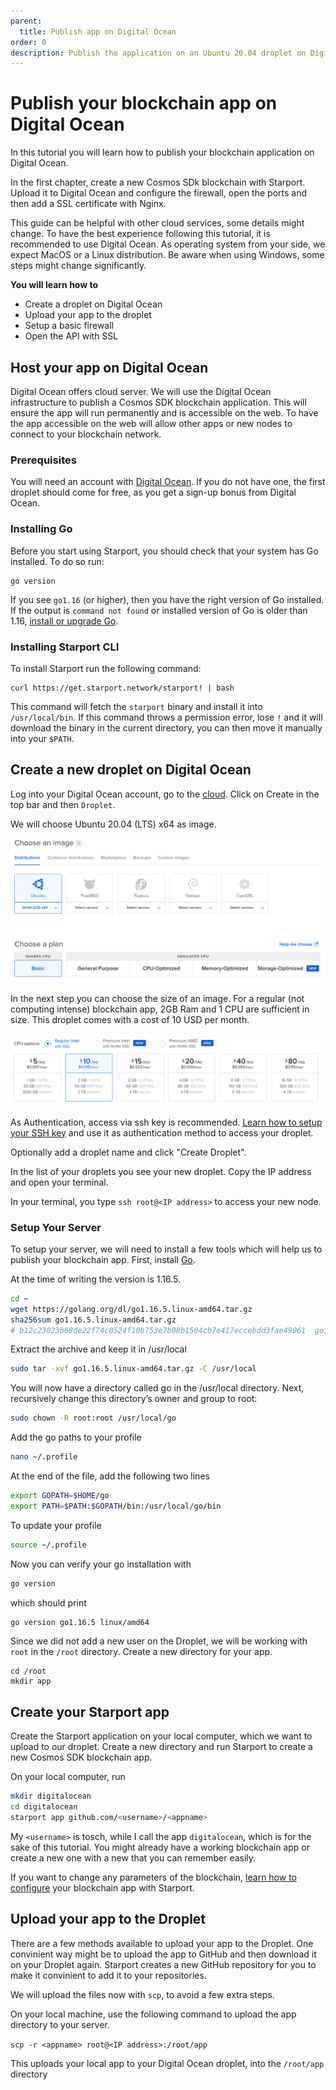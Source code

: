 ```yaml
---
parent:
  title: Publish app on Digital Ocean
order: 0
description: Publish the application on an Ubuntu 20.04 droplet on Digital Ocean.
---
```


# Publish your blockchain app on Digital Ocean

In this tutorial you will learn how to publish your blockchain application on Digital Ocean.

In the first chapter, create a new Cosmos SDk blockchain with Starport.
Upload it to Digital Ocean and configure the firewall, open the ports and then add a SSL certificate with Nginx.

This guide can be helpful with other cloud services, some details might change.
To have the best experience following this tutorial, it is recommended to use Digital Ocean. As operating system from your side, we expect MacOS or a Linux distribution. Be aware when using Windows, some steps might change significantly.

**You will learn how to**

- Create a droplet on Digital Ocean
- Upload your app to the droplet
- Setup a basic firewall
- Open the API with SSL

## Host your app on Digital Ocean

Digital Ocean offers cloud server. We will use the Digital Ocean infrastructure to publish a Cosmos SDK blockchain application. This will ensure the app will run permanently and is accessible on the web. 
To have the app accessible on the web will allow other apps or new nodes to connect to your blockchain network.

### Prerequisites

You will need an account with [Digital Ocean](https://cloud.digitalocean.com/). If you do not have one, the first droplet should come for free, as you get a sign-up bonus from Digital Ocean.

### Installing Go

Before you start using Starport, you should check that your system has Go installed. To do so run:

```
go version
```

If you see `go1.16` (or higher), then you have the right version of Go installed. If the output is `command not found` or installed version of Go is older than 1.16, [install or upgrade Go](https://golang.org/doc/install).

### Installing Starport CLI

To install Starport run the following command:

```
curl https://get.starport.network/starport! | bash
```

This command will fetch the `starport` binary and install it into `/usr/local/bin`. If this command throws a permission error, lose `!` and it will download the binary in the current directory, you can then move it manually into your `$PATH`.


## Create a new droplet on Digital Ocean

Log into your Digital Ocean account, go to the [cloud](https://cloud.digitalocean.com/).
Click on Create in the top bar and then `Droplet`.

We will choose Ubuntu 20.04 (LTS) x64 as image.

![Ubuntu 20.04 Image](do-ubuntu-image.png "Choose Ubuntu 20.04")

In the next step you can choose the size of an image. For a regular (not computing intense) blockchain app, 2GB Ram and 1 CPU are sufficient in size. This droplet comes with a cost of 10 USD per month.

![Digital Ocean Droplet Size](do-droplet-size.png "Digital Ocean Droplet Size")

As Authentication, access via ssh key is recommended. [Learn how to setup your SSH key](https://www.digitalocean.com/community/tutorials/how-to-set-up-ssh-keys-2) and use it as authentication method to access your droplet.

Optionally add a droplet name and click "Create Droplet".

In the list of your droplets you see your new droplet. Copy the IP address and open your terminal.

In your terminal, you type `ssh root@<IP address>` to access your new node.

### Setup Your Server

To setup your server, we will need to install a few tools which will help us to publish your blockchain app.
First, install [Go](https://golang.org/dl/).

At the time of writing the version is 1.16.5.

```bash
cd ~
wget https://golang.org/dl/go1.16.5.linux-amd64.tar.gz
sha256sum go1.16.5.linux-amd64.tar.gz
# b12c23023b68de22f74c0524f10b753e7b08b1504cb7e417eccebdd3fae49061  go1.16.5.linux-amd64.tar.gz
```

Extract the archive and keep it in /usr/local

```bash
sudo tar -xvf go1.16.5.linux-amd64.tar.gz -C /usr/local
```

You will now have a directory called go in the /usr/local directory. Next, recursively change this directory’s owner and group to root:

```bash
sudo chown -R root:root /usr/local/go
```

Add the go paths to your profile

```bash
nano ~/.profile
```

At the end of the file, add the following two lines

```bash
export GOPATH=$HOME/go
export PATH=$PATH:$GOPATH/bin:/usr/local/go/bin
```

To update your profile

```bash
source ~/.profile
```

Now you can verify your go installation with 

```bash
go version
```

which should print

```bash
go version go1.16.5 linux/amd64
```

Since we did not add a new user on the Droplet, we will be working with `root` in the `/root` directory.
Create a new directory for your app. 

```
cd /root
mkdir app
```


## Create your Starport app

Create the Starport application on your local computer, which we want to upload to our droplet.
Create a new directory and run Starport to create a new Cosmos SDK blockchain app.

On your local computer, run

```bash
mkdir digitalocean
cd digitalocean
starport app github.com/<username>/<appname>
```

My `<username>` is tosch, while I call the app `digitalocean`, which is for the sake of this tutorial.
You might already have a working blockchain app or create a new one with a new that you can remember easily.

If you want to change any parameters of the blockchain, [learn how to configure](https://docs.starport.network/configure/) your blockchain app with Starport.

## Upload your app to the Droplet

There are a few methods available to upload your app to the Droplet. One convinient way might be to upload the app to GitHub and then download it on your Droplet again. Starport creates a new GitHub repository for you to make it convinient to add it to your repositories.

We will upload the files now with `scp`, to avoid a few extra steps. 

On your local machine, use the following command to upload the app directory to your server.

`scp -r <appname> root@<IP address>:/root/app`

This uploads your local app to your Digital Ocean droplet, into the `/root/app` directory